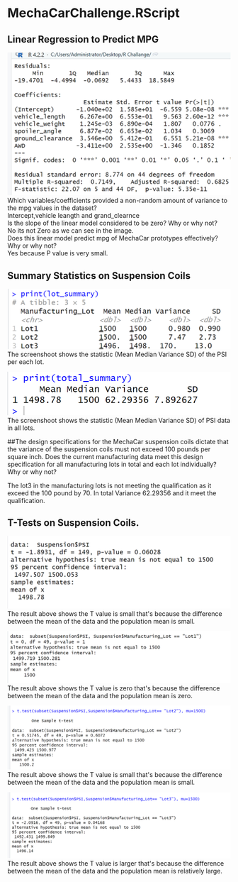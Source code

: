 # MechaCarChallenge.RScript
## Linear Regression to Predict MPG

![lm_output](https://github.com/Zainab1979/MechaCarChallenge.RScript/blob/5cc969457f114869f7732ced37d2c67e9e5babf4/lm_output.png) <br> 
Which variables/coefficients provided a non-random amount of variance to the mpg values in the dataset? <br>
Intercept,vehicle leangth and grand_clearnce <br>
Is the slope of the linear model considered to be zero? Why or why not? <br>
No its not Zero as we can see in the image. <br>
Does this linear model predict mpg of MechaCar prototypes effectively? Why or why not? <br>
Yes because P value is very small. <br>

## Summary Statistics on Suspension Coils <br>
![lm_output](https://github.com/Zainab1979/MechaCarChallenge.RScript/blob/0b335269e126b53bbe1142958fe717420835d595/lot_summary.png) <br>
The screenshoot shows the statistic (Mean Median Variance SD) of the PSI per each lot. <br>

![lm_output](https://github.com/Zainab1979/MechaCarChallenge.RScript/blob/2b49732db36d254f2513ab291384e8be58a0f4c1/total%20_summary.png) <br>
The screenshoot shows the statistic (Mean Median Variance SD) of PSI data in all lots. <br>

##The design specifications for the MechaCar suspension coils dictate that the variance of the suspension coils must not exceed 100 pounds per square inch. Does the current manufacturing data meet this design specification for all manufacturing lots in total and each lot individually? Why or why not? <br>

The lot3 in the manufacturing lots is not meeting the qualification as it exceed the 100 pound by 70.
In total Variance 62.29356 and it meet the qualification. <br> 
 
## T-Tests on Suspension Coils. <br>
![lm_output](https://github.com/Zainab1979/MechaCarChallenge.RScript/blob/847b88511ccfd535b34e4cf6718873cc1f5422ce/result_T_Test.png)  <br>
The result above shows the T value is small that's because the difference between the mean of the data and the population mean is small.  <br>

![lm_output](https://github.com/Zainab1979/MechaCarChallenge.RScript/blob/5c3f8c8d9d6166213521f476b31cec828f82acbf/T_test_lot1.png)
The result above shows the T value is zero that's because the difference between the mean of the data and the population mean is zero.  <br>

![lm_output](https://github.com/Zainab1979/MechaCarChallenge.RScript/blob/5c3f8c8d9d6166213521f476b31cec828f82acbf/T_test_lot2.png)
The result above shows the T value is small that's because the difference between the mean of the data and the population mean is small.  <br>

![lm_output](https://github.com/Zainab1979/MechaCarChallenge.RScript/blob/5c3f8c8d9d6166213521f476b31cec828f82acbf/T_test_lot3.png)
The result above shows the T value is larger that's because the difference between the mean of the data and the population mean is relatively large.  <br>
